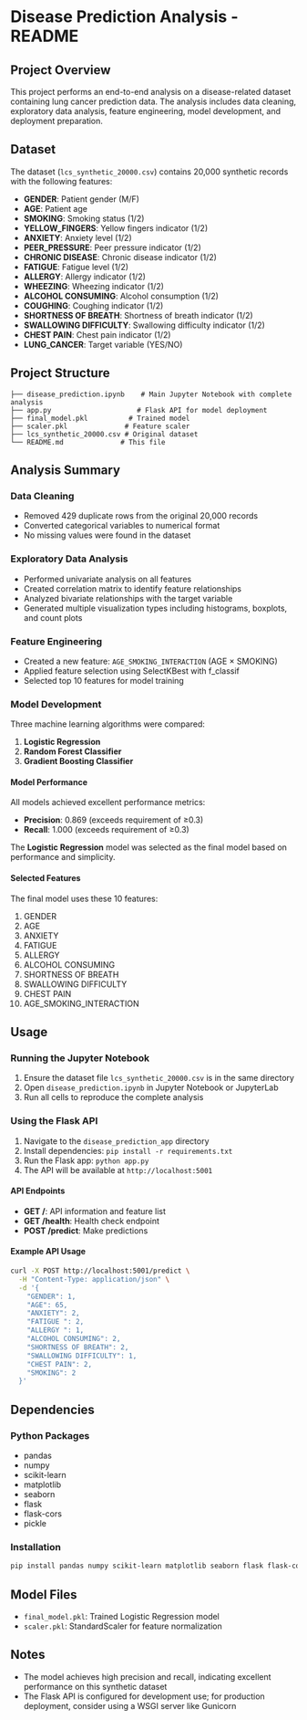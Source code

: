 # Disease Prediction Analysis - README

## Project Overview

This project performs an end-to-end analysis on a disease-related dataset containing lung cancer prediction data. The analysis includes data cleaning, exploratory data analysis, feature engineering, model development, and deployment preparation.

## Dataset

The dataset (`lcs_synthetic_20000.csv`) contains 20,000 synthetic records with the following features:
- **GENDER**: Patient gender (M/F)
- **AGE**: Patient age
- **SMOKING**: Smoking status (1/2)
- **YELLOW_FINGERS**: Yellow fingers indicator (1/2)
- **ANXIETY**: Anxiety level (1/2)
- **PEER_PRESSURE**: Peer pressure indicator (1/2)
- **CHRONIC DISEASE**: Chronic disease indicator (1/2)
- **FATIGUE**: Fatigue level (1/2)
- **ALLERGY**: Allergy indicator (1/2)
- **WHEEZING**: Wheezing indicator (1/2)
- **ALCOHOL CONSUMING**: Alcohol consumption (1/2)
- **COUGHING**: Coughing indicator (1/2)
- **SHORTNESS OF BREATH**: Shortness of breath indicator (1/2)
- **SWALLOWING DIFFICULTY**: Swallowing difficulty indicator (1/2)
- **CHEST PAIN**: Chest pain indicator (1/2)
- **LUNG_CANCER**: Target variable (YES/NO)

## Project Structure

```
├── disease_prediction.ipynb    # Main Jupyter Notebook with complete analysis
├── app.py                     # Flask API for model deployment
├── final_model.pkl          # Trained model 
├── scaler.pkl              # Feature scaler 
├── lcs_synthetic_20000.csv # Original dataset
└── README.md              # This file
```

## Analysis Summary

### Data Cleaning
- Removed 429 duplicate rows from the original 20,000 records
- Converted categorical variables to numerical format
- No missing values were found in the dataset

### Exploratory Data Analysis
- Performed univariate analysis on all features
- Created correlation matrix to identify feature relationships
- Analyzed bivariate relationships with the target variable
- Generated multiple visualization types including histograms, boxplots, and count plots

### Feature Engineering
- Created a new feature: `AGE_SMOKING_INTERACTION` (AGE × SMOKING)
- Applied feature selection using SelectKBest with f_classif
- Selected top 10 features for model training

### Model Development
Three machine learning algorithms were compared:
1. **Logistic Regression**
2. **Random Forest Classifier**
3. **Gradient Boosting Classifier**

#### Model Performance
All models achieved excellent performance metrics:
- **Precision**: 0.869 (exceeds requirement of ≥0.3)
- **Recall**: 1.000 (exceeds requirement of ≥0.3)

The **Logistic Regression** model was selected as the final model based on performance and simplicity.

#### Selected Features
The final model uses these 10 features:
1. GENDER
2. AGE
3. ANXIETY
4. FATIGUE
5. ALLERGY
6. ALCOHOL CONSUMING
7. SHORTNESS OF BREATH
8. SWALLOWING DIFFICULTY
9. CHEST PAIN
10. AGE_SMOKING_INTERACTION

## Usage

### Running the Jupyter Notebook
1. Ensure the dataset file `lcs_synthetic_20000.csv` is in the same directory
2. Open `disease_prediction.ipynb` in Jupyter Notebook or JupyterLab
3. Run all cells to reproduce the complete analysis

### Using the Flask API
1. Navigate to the `disease_prediction_app` directory
2. Install dependencies: `pip install -r requirements.txt`
3. Run the Flask app: `python app.py`
4. The API will be available at `http://localhost:5001`

#### API Endpoints
- **GET /**: API information and feature list
- **GET /health**: Health check endpoint
- **POST /predict**: Make predictions

#### Example API Usage
```bash
curl -X POST http://localhost:5001/predict \
  -H "Content-Type: application/json" \
  -d '{
    "GENDER": 1,
    "AGE": 65,
    "ANXIETY": 2,
    "FATIGUE ": 2,
    "ALLERGY ": 1,
    "ALCOHOL CONSUMING": 2,
    "SHORTNESS OF BREATH": 2,
    "SWALLOWING DIFFICULTY": 1,
    "CHEST PAIN": 2,
    "SMOKING": 2
  }'
```

## Dependencies

### Python Packages
- pandas
- numpy
- scikit-learn
- matplotlib
- seaborn
- flask
- flask-cors
- pickle

### Installation
```bash
pip install pandas numpy scikit-learn matplotlib seaborn flask flask-cors
```

## Model Files

- `final_model.pkl`: Trained Logistic Regression model
- `scaler.pkl`: StandardScaler for feature normalization

## Notes

- The model achieves high precision and recall, indicating excellent performance on this synthetic dataset
- The Flask API is configured for development use; for production deployment, consider using a WSGI server like Gunicorn

